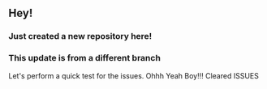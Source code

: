 ## Hey!

### Just created a new repository here!

### This update is from a different branch

Let's perform a quick test for the issues.
Ohhh Yeah Boy!!! Cleared ISSUES